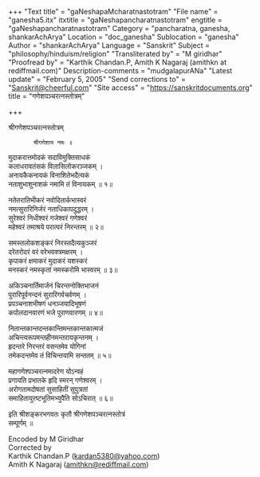 +++
"Text title" = "gaNeshapaMcharatnastotram"
"File name" = "ganesha5.itx"
itxtitle = "gaNeshapancharatnastotram"
engtitle = "gaNeshapancharatnastotram"
Category = "pancharatna, ganesha, shankarAchArya"
Location = "doc_ganesha"
Sublocation = "ganesha"
Author = "shankarAchArya"
Language = "Sanskrit"
Subject = "philosophy/hinduism/religion"
"Transliterated by" = "M giridhar"
"Proofread by" = "Karthik Chandan.P, Amith K Nagaraj (amithkn at rediffmail.com)"
Description-comments = "mudgalapurANa"
"Latest update" = "February 5, 2005"
"Send corrections to" = "Sanskrit@cheerful.com"
"Site access" = "https://sanskritdocuments.org"
title = "गणेशपञ्चरत्नस्तोत्रम्"

+++
  
 श्रीगणेशपञ्चरत्नस्तोत्रम्   
  
           श्रीगणेशाय नमः ॥  
  
मुदाकरात्तमोदकं सदाविमुक्तिसाधकं  
     कलाधरावतंसकं विलासिलोकरञ्जकम् ।  
अनायकैकनायकं विनाशितेभदैत्यकं  
     नताशुभाशुनाशकं नमामि तं विनायकम् ॥ १॥  
  
नतेतरातिभीकरं नवोदितार्कभास्वरं  
     नमत्सुरारिनिर्जरं नताधिकापदुद्धरम् ।  
सुरेश्वरं निधीश्वरं गजेश्वरं गणेश्वरं  
     महेश्वरं तमाश्रये परात्परं निरन्तरम् ॥ २॥  
  
समस्तलोकशङ्करं निरस्तदैत्यकुञ्जरं  
     दरेतरोदरं वरं वरेभवक्त्रमक्षरम् ।  
कृपाकरं क्षमाकरं मुदाकरं यशस्करं  
     मनस्करं नमस्कृतां नमस्करोमि भास्वरम् ॥ ३॥  
  
अकिञ्चनार्तिमार्जनं चिरन्तनोक्तिभाजनं  
     पुरारिपूर्वनन्दनं सुरारिगर्वचर्वणम् ।  
प्रपञ्चनाशभीषणं धनञ्जयादिभूषणं  
     कपोलदानवारणं भजे पुराणवारणम् ॥ ४॥  
  
नितान्तकान्तदन्तकान्तिमन्तकान्तकात्मजं  
     अचिन्त्यरूपमन्तहीनमन्तरायकृन्तनम् ।  
हृदन्तरे निरन्तरं वसन्तमेव योगिनां  
     तमेकदन्तमेव तं विचिन्तयामि सन्ततम् ॥ ५॥  
  
महागणेश्पञ्चरत्नमादरेण योऽन्वहं  
 प्रगायति प्रभातके हृदि स्मरन् गणेश्वरम् ।  
अरोगतामदोषतां सुसाहितीं सुपुत्रतां  
समाहितायुरष्टभूतिमभ्युपैति सोऽचिरात् ॥ ६॥  
  
इति श्रीशङ्करभगवतः कृतौ श्रीगणेशपञ्चरत्नस्तोत्रं  
सम्पूर्णम् ॥  
  
  
Encoded by M Giridhar  
Corrected by  
Karthik Chandan.P (kardan5380@yahoo.com)  
Amith K Nagaraj (amithkn@rediffmail.com)  
  

